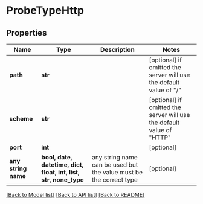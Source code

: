 # ProbeTypeHttp


## Properties
Name | Type | Description | Notes
------------ | ------------- | ------------- | -------------
**path** | **str** |  | [optional]  if omitted the server will use the default value of "/"
**scheme** | **str** |  | [optional]  if omitted the server will use the default value of "HTTP"
**port** | **int** |  | [optional] 
**any string name** | **bool, date, datetime, dict, float, int, list, str, none_type** | any string name can be used but the value must be the correct type | [optional]

[[Back to Model list]](../README.md#documentation-for-models) [[Back to API list]](../README.md#documentation-for-api-endpoints) [[Back to README]](../README.md)


